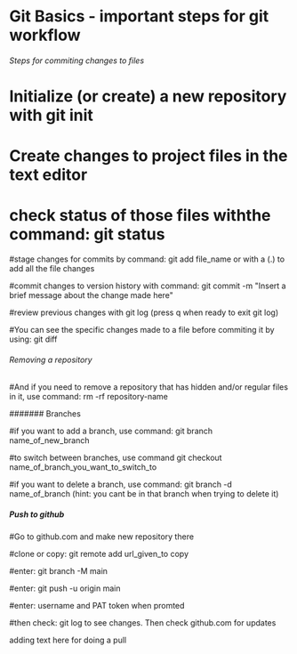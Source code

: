 # Git Basics - important steps for git workflow


 ###### Steps for commiting changes to files

 # Initialize (or create) a new repository with git init

 # Create changes to project files in the text editor

 # check status of those files withthe command: git status

#stage changes for commits by command: git add file_name 
          or with a (.) to add all the file changes

#commit changes to version history with command: 
          git commit -m "Insert a brief message about the change made here"

#review previous changes with git log (press q when ready to exit git log)

#You can see the specific changes made to a file before commiting it by using: git diff


###### Removing a repository

#And if you need to remove a repository that has hidden and/or regular files in it, 
          use command: rm -rf repository-name


####### Branches

#if you want to add a branch, use command: git branch name_of_new_branch 

#to switch between branches, use command git checkout name_of_branch_you_want_to_switch_to 

#if you want to delete a branch, use command: git branch -d name_of_branch 
          (hint: you cant be in that branch when trying to delete it)
          
          
##### Push to github 

#Go to github.com and make new repository there

#clone or copy: git remote add url_given_to copy

#enter: git branch -M main

#enter: git push -u origin main

#enter: username and PAT token when promted

#then check: git log to see changes. Then check github.com for updates



adding text here for doing a pull
